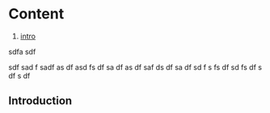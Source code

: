 # Content

1. [intro](#Introduction)


sdfa
sdf

sdf
sad
f
sadf
as
df
asd
fs
df
sa
df
as
df
saf
ds
df
sa
df
sd
f
s
fs
df
sd
fs
df
s
df
s
df

## Introduction
